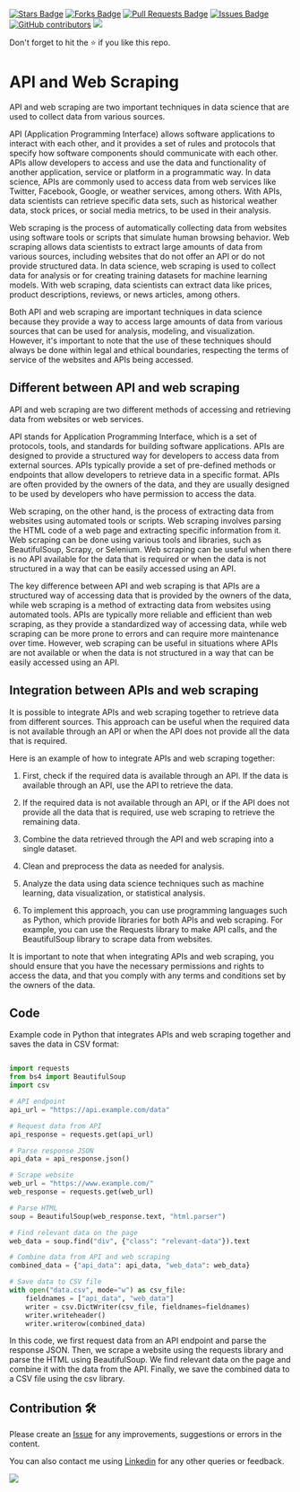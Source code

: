 <a href="https://github.com/drshahizan/special-topic-data-engineering/stargazers"><img src="https://img.shields.io/github/stars/drshahizan/special-topic-data-engineering" alt="Stars Badge"/></a>
<a href="https://github.com/drshahizan/special-topic-data-engineering/network/members"><img src="https://img.shields.io/github/forks/drshahizan/special-topic-data-engineering" alt="Forks Badge"/></a>
<a href="https://github.com/drshahizan/special-topic-data-engineering/pulls"><img src="https://img.shields.io/github/issues-pr/drshahizan/special-topic-data-engineering" alt="Pull Requests Badge"/></a>
<a href="https://github.com/drshahizan/special-topic-data-engineering/issues"><img src="https://img.shields.io/github/issues/drshahizan/special-topic-data-engineering" alt="Issues Badge"/></a>
<a href="https://github.com/drshahizan/special-topic-data-engineering/graphs/contributors"><img alt="GitHub contributors" src="https://img.shields.io/github/contributors/drshahizan/special-topic-data-engineering?color=2b9348"></a>
![](https://visitor-badge.glitch.me/badge?page_id=drshahizan/special-topic-data-engineering)

Don't forget to hit the :star: if you like this repo.
# API and Web Scraping
API and web scraping are two important techniques in data science that are used to collect data from various sources.

API (Application Programming Interface) allows software applications to interact with each other, and it provides a set of rules and protocols that specify how software components should communicate with each other. APIs allow developers to access and use the data and functionality of another application, service or platform in a programmatic way. In data science, APIs are commonly used to access data from web services like Twitter, Facebook, Google, or weather services, among others. With APIs, data scientists can retrieve specific data sets, such as historical weather data, stock prices, or social media metrics, to be used in their analysis.

Web scraping is the process of automatically collecting data from websites using software tools or scripts that simulate human browsing behavior. Web scraping allows data scientists to extract large amounts of data from various sources, including websites that do not offer an API or do not provide structured data. In data science, web scraping is used to collect data for analysis or for creating training datasets for machine learning models. With web scraping, data scientists can extract data like prices, product descriptions, reviews, or news articles, among others.

Both API and web scraping are important techniques in data science because they provide a way to access large amounts of data from various sources that can be used for analysis, modeling, and visualization. However, it's important to note that the use of these techniques should always be done within legal and ethical boundaries, respecting the terms of service of the websites and APIs being accessed.

## Different between API and web scraping
API and web scraping are two different methods of accessing and retrieving data from websites or web services.

API stands for Application Programming Interface, which is a set of protocols, tools, and standards for building software applications. APIs are designed to provide a structured way for developers to access data from external sources. APIs typically provide a set of pre-defined methods or endpoints that allow developers to retrieve data in a specific format. APIs are often provided by the owners of the data, and they are usually designed to be used by developers who have permission to access the data.

Web scraping, on the other hand, is the process of extracting data from websites using automated tools or scripts. Web scraping involves parsing the HTML code of a web page and extracting specific information from it. Web scraping can be done using various tools and libraries, such as BeautifulSoup, Scrapy, or Selenium. Web scraping can be useful when there is no API available for the data that is required or when the data is not structured in a way that can be easily accessed using an API.

The key difference between API and web scraping is that APIs are a structured way of accessing data that is provided by the owners of the data, while web scraping is a method of extracting data from websites using automated tools. APIs are typically more reliable and efficient than web scraping, as they provide a standardized way of accessing data, while web scraping can be more prone to errors and can require more maintenance over time. However, web scraping can be useful in situations where APIs are not available or when the data is not structured in a way that can be easily accessed using an API.

## Integration between APIs and web scraping
It is possible to integrate APIs and web scraping together to retrieve data from different sources. This approach can be useful when the required data is not available through an API or when the API does not provide all the data that is required.

Here is an example of how to integrate APIs and web scraping together:

1. First, check if the required data is available through an API. If the data is available through an API, use the API to retrieve the data.

2. If the required data is not available through an API, or if the API does not provide all the data that is required, use web scraping to retrieve the remaining data.

3. Combine the data retrieved through the API and web scraping into a single dataset.

4. Clean and preprocess the data as needed for analysis.

5. Analyze the data using data science techniques such as machine learning, data visualization, or statistical analysis.

6. To implement this approach, you can use programming languages such as Python, which provide libraries for both APIs and web scraping. For example, you can use the Requests library to make API calls, and the BeautifulSoup library to scrape data from websites.

It is important to note that when integrating APIs and web scraping, you should ensure that you have the necessary permissions and rights to access the data, and that you comply with any terms and conditions set by the owners of the data.

## Code
Example code in Python that integrates APIs and web scraping together and saves the data in CSV format:

```python

import requests
from bs4 import BeautifulSoup
import csv

# API endpoint
api_url = "https://api.example.com/data"

# Request data from API
api_response = requests.get(api_url)

# Parse response JSON
api_data = api_response.json()

# Scrape website
web_url = "https://www.example.com/"
web_response = requests.get(web_url)

# Parse HTML
soup = BeautifulSoup(web_response.text, "html.parser")

# Find relevant data on the page
web_data = soup.find("div", {"class": "relevant-data"}).text

# Combine data from API and web scraping
combined_data = {"api_data": api_data, "web_data": web_data}

# Save data to CSV file
with open("data.csv", mode="w") as csv_file:
    fieldnames = ["api_data", "web_data"]
    writer = csv.DictWriter(csv_file, fieldnames=fieldnames)
    writer.writeheader()
    writer.writerow(combined_data)
```

In this code, we first request data from an API endpoint and parse the response JSON. Then, we scrape a website using the requests library and parse the HTML using BeautifulSoup. We find relevant data on the page and combine it with the data from the API. Finally, we save the combined data to a CSV file using the csv library.


## Contribution 🛠️
Please create an [Issue](https://github.com/drshahizan/special-topic-data-engineering/issues) for any improvements, suggestions or errors in the content.

You can also contact me using [Linkedin](https://www.linkedin.com/in/drshahizan/) for any other queries or feedback.

![](https://komarev.com/ghpvc/?username=drshahizan&label=Views&color=0e75b6&style=flat)

